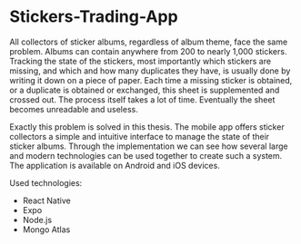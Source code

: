 
# Stickers-Trading-App

All collectors of sticker albums, regardless of album theme, face the same problem. Albums can contain anywhere from 200 to nearly 1,000 stickers. Tracking the state of the stickers, most importantly which stickers are missing, and which and how many duplicates they have, is usually done by writing it down on a piece of paper. Each time a missing sticker is obtained, or a duplicate is obtained or exchanged, this sheet is supplemented and crossed out. The process itself takes a lot of time. Eventually the sheet becomes unreadable and useless.

Exactly this problem is solved in this thesis. The mobile app offers sticker collectors a simple and intuitive interface to manage the state of their sticker albums. Through the implementation we can see how several large and modern technologies can be used together to create such a system. The application is available on Android and iOS devices.

Used technologies:
 - React Native
 - Expo
 - Node.js
 - Mongo Atlas
